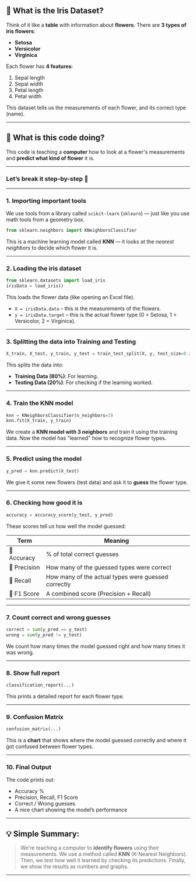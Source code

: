 
## 🌸 What is the **Iris Dataset**?

Think of it like a **table** with information about **flowers**.
There are **3 types of iris flowers**:

* **Setosa**
* **Versicolor**
* **Virginica**

Each flower has **4 features**:

1. Sepal length
2. Sepal width
3. Petal length
4. Petal width

This dataset tells us the measurements of each flower, and its correct type (name).

---

## 🧠 What is this code doing?

This code is teaching a **computer** how to look at a flower's measurements and **predict what kind of flower** it is.

---

### Let’s break it step-by-step 👣

---

### 1. **Importing important tools**

We use tools from a library called `scikit-learn` (`sklearn`) — just like you use math tools from a geometry box.

```python
from sklearn.neighbors import KNeighborsClassifier
```

This is a machine learning model called **KNN** — it looks at the *nearest neighbors* to decide which flower it is.

---

### 2. **Loading the iris dataset**

```python
from sklearn.datasets import load_iris
irisData = load_iris()
```

This loads the flower data (like opening an Excel file).

* `X = irisData.data` – this is the measurements of the flowers.
* `y = irisData.target` – this is the actual flower type (0 = Setosa, 1 = Versicolor, 2 = Virginica).

---

### 3. **Splitting the data into Training and Testing**

```python
X_train, X_test, y_train, y_test = train_test_split(X, y, test_size=0.2)
```

This splits the data into:

* **Training Data (80%)**: For learning.
* **Testing Data (20%)**: For checking if the learning worked.

---

### 4. **Train the KNN model**

```python
knn = KNeighborsClassifier(n_neighbors=3)
knn.fit(X_train, y_train)
```

We create a **KNN model with 3 neighbors** and train it using the training data.
Now the model has "learned" how to recognize flower types.

---

### 5. **Predict using the model**

```python
y_pred = knn.predict(X_test)
```

We give it some new flowers (test data) and ask it to **guess** the flower type.

---

### 6. **Checking how good it is**

```python
accuracy = accuracy_score(y_test, y_pred)
```

These scores tell us how well the model guessed:

| Term         | Meaning                                             |
| ------------ | --------------------------------------------------- |
| 🎯 Accuracy  | % of total correct guesses                          |
| 🎯 Precision | How many of the guessed types were correct          |
| 🎯 Recall    | How many of the actual types were guessed correctly |
| 🎯 F1 Score  | A combined score (Precision + Recall)               |

---

### 7. **Count correct and wrong guesses**

```python
correct = sum(y_pred == y_test)
wrong = sum(y_pred != y_test)
```

We count how many times the model guessed right and how many times it was wrong.

---

### 8. **Show full report**

```python
classification_report(...)
```

This prints a detailed report for each flower type.

---

### 9. **Confusion Matrix**

```python
confusion_matrix(...)
```

This is a **chart** that shows where the model guessed correctly and where it got confused between flower types.

---

### 10. **Final Output**

The code prints out:

* Accuracy %
* Precision, Recall, F1 Score
* Correct / Wrong guesses
* A nice chart showing the model’s performance

---

## 💡 Simple Summary:

> We're teaching a computer to **identify flowers** using their measurements.
> We use a method called **KNN** (K-Nearest Neighbors).
> Then, we test how well it learned by checking its predictions.
> Finally, we show the results as numbers and graphs.

---


